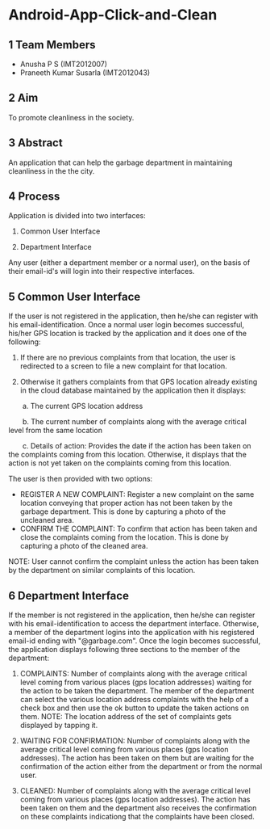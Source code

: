 # Android-App-Click-and-Clean

## 1 Team Members
* Anusha P S (IMT2012007)
* Praneeth Kumar Susarla (IMT2012043)

## 2 Aim
To promote cleanliness in the society.

## 3 Abstract
An application that can help the garbage department in maintaining cleanliness in the the city.

## 4 Process
Application is divided into two interfaces:

1. Common User Interface 

2. Department Interface

Any user (either a department member or a normal user), on the basis of their email-id's will login into their respective interfaces.

## 5 Common User Interface
If the user is not registered in the application, then he/she can register with his email-identification. Once a normal user login becomes successful, his/her GPS location is tracked by the application and it does one of the following:

1. If there are no previous complaints from that location, the user is redirected to a screen to file a new complaint for that location.

2. Otherwise it gathers complaints from that GPS location already existing in the cloud database maintained by the application then it displays:

  a. The current GPS location address

  b. The current number of complaints along with the average critical level from the same location

  c. Details of action: Provides the date if the action has been taken on the complaints coming from this location. Otherwise, it displays that the action is not yet taken on the complaints coming from this location.


The user is then provided with two options:
* REGISTER A NEW COMPLAINT: Register a new complaint on the same location conveying that proper action has not been taken by the garbage department. This is done by capturing a photo of the uncleaned area.
* CONFIRM THE COMPLAINT: To confirm that action has been taken and close the complaints coming from the location. This is done by capturing a photo of the cleaned area.

NOTE: User cannot confirm the complaint unless the action has been taken by the department on similar complaints of this location.

## 6 Department Interface
If the member is not registered in the application, then he/she can register with his email-identification to access the department interface. Otherwise, a member of the department logins into the application with his registered email-id ending with "@garbage.com". Once the login becomes successful, the application displays following three sections to the member of the department:

1. COMPLAINTS: Number of complaints along with the average critical level coming from various places (gps location addresses) waiting for the action to be taken the department. The member of the department can select the various location address complaints with the help of a check box and then use the ok button to update the taken actions on them.
NOTE: The location address of the set of complaints gets displayed by tapping it.

2. WAITING FOR CONFIRMATION: Number of complaints along with the average critical level coming from various places (gps location addresses). The action has been taken on them but are waiting for the confirmation of the action either from the department or from the normal user.

3. CLEANED: Number of complaints along with the average critical level coming from various places (gps location addresses). The action has been taken on them and the department also receives the confirmation on these complaints indicationg that the complaints have been closed.
